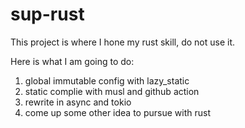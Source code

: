 # sup-rust

This project is where I hone my rust skill, do not use it.

Here is what I am going to do:

1. global immutable config with lazy_static
2. static complie with musl and github action
3. rewrite in async and tokio
4. come up some other idea to pursue with rust